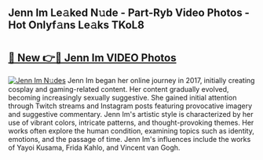 ## Jenn Im Le𝚊ked N𝚞de - Part-Ryb Video Photos - Hot Onlyf𝚊ns Le𝚊ks TKoL8

# <h2><a href="http://ac41420.deff.icu/?id=Jenn+Im">🔗 New 👉🔴 Jenn Im VIDEO Photos</a></h2>

[![Jenn Im N𝚞des](https://i.imgur.com/rIISA9y.gif)](http://ac41420.deff.icu/?id=Jenn+Im)
Jenn Im began her online journey in 2017, initially creating cosplay and gaming-related content. Her content gradually evolved, becoming increasingly sexually suggestive. She gained initial attention through Twitch streams and Instagram posts featuring provocative imagery and suggestive commentary. Jenn Im's artistic style is characterized by her use of vibrant colors, intricate patterns, and thought-provoking themes. Her works often explore the human condition, examining topics such as identity, emotions, and the passage of time. Jenn Im's influences include the works of Yayoi Kusama, Frida Kahlo, and Vincent van Gogh.
